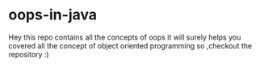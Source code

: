 # oops-in-java
Hey this repo contains all the concepts of oops it will surely helps you covered  all the concept of object oriented programming  so ,checkout the repository :)
